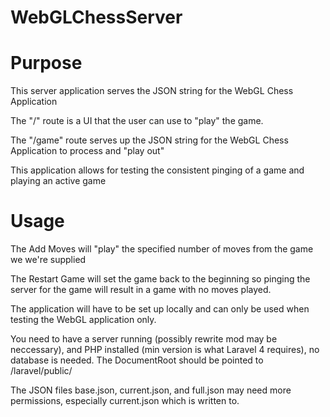 WebGLChessServer
================

Purpose
=======

This server application serves the JSON string for the WebGL Chess Application

The "/" route is a UI that the user can use to "play" the game.

The "/game" route serves up the JSON string for the WebGL Chess Application to process and "play out"

This application allows for testing the consistent pinging of a game and playing an active game

Usage
=====

The Add Moves will "play" the specified number of moves from the game we we're supplied

The Restart Game will set the game back to the beginning so pinging the server for the game will result in a game with no moves played.

The application will have to be set up locally and can only be used when testing the WebGL application only.

You need to have a server running (possibly rewrite mod may be neccessary), and PHP installed (min version is what Laravel 4 requires), no database is needed. The DocumentRoot should be pointed to /laravel/public/

The JSON files base.json, current.json, and full.json may need more permissions, especially current.json which is written to.